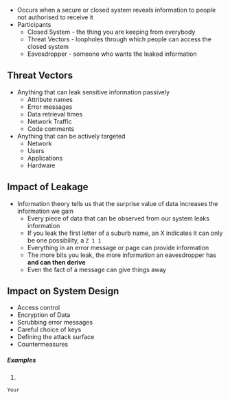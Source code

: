 - Occurs when a secure or closed system reveals information to people not authorised to receive it
- Participants
	- Closed System - the thing you are keeping from everybody
	- Threat Vectors - loopholes through which people can access the closed system
	- Eavesdropper - someone who wants the leaked information

## Threat Vectors
- Anything that can leak sensitive information passively
	- Attribute names
	- Error messages
	- Data retrieval times
	- Network Traffic
	- Code comments
- Anything that can be actively targeted
	- Network
	- Users
	- Applications
	- Hardware

## Impact of Leakage
- Information theory tells us that the surprise value of data increases the information we gain
	- Every piece of data that can be observed from our system leaks information
	- If you leak the first letter of a suburb name, an X indicates it can only be one possibility, a `Z 1 1`
	- Everything in an error message or page can provide information
	- The more bits you leak, the more information an eavesdropper has **and can then derive**
	- Even the fact of a message can give things away

## Impact on System Design
- Access control
- Encryption of Data
- Scrubbing error messages
- Careful choice of keys
- Defining the attack surface
- Countermeasures

##### Examples

1.
```
Your 
```
